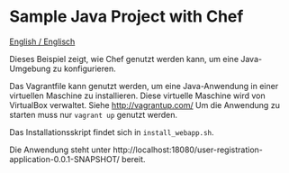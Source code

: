 Sample Java Project with Chef
=============================

[English / Englisch](README.md)

Dieses Beispiel zeigt, wie Chef genutzt werden kann, um eine Java-Umgebung zu konfigurieren.

Das Vagrantfile kann genutzt werden, um eine Java-Anwendung in einer
virtuellen Maschine zu installieren. Diese virtuelle Maschine wird von
VirtualBox verwaltet. Siehe http://vagrantup.com/  Um die Anwendung zu
starten muss nur `vagrant up` genutzt werden.

Das Installationsskript findet sich in `install_webapp.sh`.

Die Anwendung steht unter http://localhost:18080/user-registration-application-0.0.1-SNAPSHOT/ bereit.
